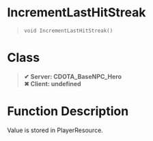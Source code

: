 # IncrementLastHitStreak
> `void IncrementLastHitStreak()`
# Class
> __✔ Server: CDOTA_BaseNPC_Hero__  
> __✖ Client: undefined__  
# Function Description
Value is stored in PlayerResource.

